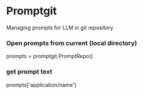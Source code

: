 # Promptgit
Managing prompts for LLM in git repository

### Open prompts from current (local directory)
prompts = promptgit.PromptRepo()

### get prompt text
prompts['application/name']

